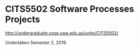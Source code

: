 # CITS5502 Software Processes Projects

http://undergraduate.csse.uwa.edu.au/units/CITS5502/

Undertaken Semester 2, 2019.
